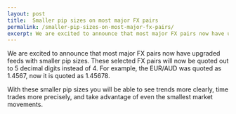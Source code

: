 ```yaml
---
layout: post
title:  Smaller pip sizes on most major FX pairs
permalink: /smaller-pip-sizes-on-most-major-fx-pairs/
excerpt: We are excited to announce that most major FX pairs now have upgraded feeds with smaller pip sizes.
---
```


We are excited to announce that most major FX pairs now have upgraded feeds with smaller pip sizes. These selected FX pairs will now be quoted out to 5 decimal digits instead of 4. For example, the EUR/AUD was quoted as 1.4567, now it is quoted as 1.45678.

With these smaller pip sizes you will be able to see trends more clearly, time trades more precisely, and take advantage of even the smallest market movements. 
